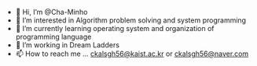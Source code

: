 - 👋 Hi, I’m @Cha-Minho
- 👀 I’m interested in Algorithm problem solving and system programming
- 🌱 I’m currently learning operating system and organization of programming language
- 💞️ I’m working in Dream Ladders
- 📫 How to reach me ... ckalsgh56@kaist.ac.kr or ckalsgh56@naver.com

<!---
Cha-Minho/Cha-Minho is a ✨ special ✨ repository because its `README.md` (this file) appears on your GitHub profile.
You can click the Preview link to take a look at your changes.
--->

